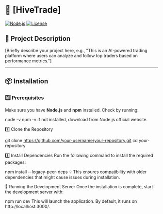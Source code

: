 # 🚀 [HiveTrade]

[![Node.js](https://img.shields.io/badge/Node.js-16%2B-green.svg)](https://nodejs.org/)
[![License](https://img.shields.io/badge/license-MIT-blue.svg)](LICENSE)

## 📌 Project Description
[Briefly describe your project here, e.g., "This is an AI-powered trading platform where users can analyze and follow top traders based on performance metrics."]

---

## 📦 Installation

### **1️⃣ Prerequisites**
Make sure you have **Node.js** and **npm** installed. Check by running:

node -v
npm -v
If not installed, download from Node.js official website.

2️⃣ Clone the Repository

git clone https://github.com/your-username/your-repository.git
cd your-repository

3️⃣ Install Dependencies
Run the following command to install the required packages:

npm install --legacy-peer-deps
💡 This ensures compatibility with older dependencies that might cause issues during installation.

🚀 Running the Development Server
Once the installation is complete, start the development server with:

npm run dev
This will launch the application. By default, it runs on http://localhost:3000/.